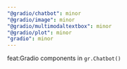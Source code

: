```yaml
---
"@gradio/chatbot": minor
"@gradio/image": minor
"@gradio/multimodaltextbox": minor
"@gradio/plot": minor
"gradio": minor
---
```


feat:Gradio components in `gr.Chatbot()`
